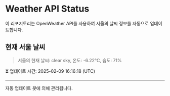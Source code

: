 
# Weather API Status

이 리포지토리는 OpenWeather API를 사용하여 서울의 날씨 정보를 자동으로 업데이트합니다.

## 현재 서울 날씨
> 서울의 현재 날씨: clear sky, 온도: -6.22°C, 습도: 71%

⏳ 업데이트 시간: 2025-02-09 16:16:18 (UTC)

---
자동 업데이트 봇에 의해 관리됩니다.
